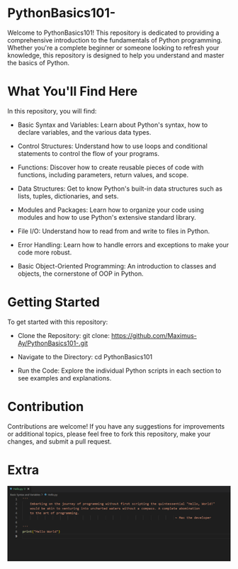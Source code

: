 # PythonBasics101-
Welcome to PythonBasics101! This repository is dedicated to providing a comprehensive introduction to the fundamentals of Python programming. Whether you're a complete beginner or someone looking to refresh your knowledge, this repository is designed to help you understand and master the basics of Python.

# What You'll Find Here
In this repository, you will find:

- Basic Syntax and Variables: Learn about Python's syntax, how to declare variables, and the various data types.

- Control Structures: Understand how to use loops and conditional statements to control the flow of your programs.

- Functions: Discover how to create reusable pieces of code with functions, including parameters, return values, and scope.

- Data Structures: Get to know Python's built-in data structures such as lists, tuples, dictionaries, and sets.

- Modules and Packages: Learn how to organize your code using modules and how to use Python's extensive standard library.

- File I/O: Understand how to read from and write to files in Python.

- Error Handling: Learn how to handle errors and exceptions to make your code more robust.

- Basic Object-Oriented Programming: An introduction to classes and objects, the cornerstone of OOP in Python.

# Getting Started
To get started with this repository:

- Clone the Repository: git clone: https://github.com/Maximus-Ay/PythonBasics101-.git

- Navigate to the Directory: cd PythonBasics101

- Run the Code: Explore the individual Python scripts in each section to see examples and explanations.

# Contribution
Contributions are welcome! If you have any suggestions for improvements or additional topics, please feel free to fork this repository, make your changes, and submit a pull request.

# Extra 
![alt text](image.png)